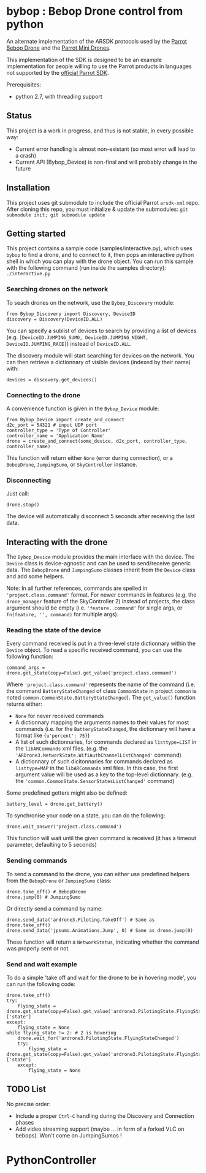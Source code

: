 # bybop : Bebop Drone control from python

An alternate implementation of the ARSDK protocols used by the [Parrot Bebop Drone](https://www.parrot.com/us/drones/parrot-bebop-2) and the [Parrot Mini Drones](http://www.parrot.com/usa/products/minidrones/).

This implementation of the SDK is designed to be an example implementation for people willing to use the Parrot products in languages not supported by the [official Parrot SDK](https://github.com/Parrot-Developers/arsdk_manifests).

Prerequisites:

* python 2.7, with threading support

## Status

This project is a work in progress, and thus is not stable, in every possible way:
 * Current error handling is almost non-existant (so most error will lead to a crash)
 * Current API (Bybop_Device) is non-final and will probably change in the future
 
## Installation

This project uses git submodule to include the official Parrot `arsdk-xml` repo. After cloning this repo, you must initialize & update the submodules:
`git submodule init; git submodule update`

## Getting started

This project contains a sample code (samples/interactive.py), which uses `bybop` to find a drone, and to connect to it, then pops an interactive python shell in which you can play with the drone object. You can run this sample with the following command (run inside the samples directory):
`./interactive.py`

### Searching drones on the network

To seach drones on the network, use the `Bybop_Discovery` module:

    from Bybop_Discovery import Discovery, DeviceID
    discovery = Discovery(DeviceID.ALL)

You can specify a sublist of devices to search by providing a list of devices (e.g. `[DeviceID.JUMPING_SUMO, DeviceID.JUMPING_NIGHT, DeviceID.JUMPING_RACE]`) instead of `DeviceID.ALL`.

The discovery module will start searching for devices on the network. You can then retrieve a dictionnary of visible devices (indexed by their name) with:

    devices = discovery.get_devices()

### Connecting to the drone

A convenience function is given in the `Bybop_Device` module:

    from Bybop_Device import create_and_connect
    d2c_port = 54321 # input UDP port
    controller_type = 'Type of Controller'
    controller_name = 'Application Name'
    drone = create_and_connect(some_device, d2c_port, controller_type, controller_name)

This function will return either `None` (error during connection), or a `BebopDrone`, `JumpingSumo`, or `SkyController` instance.

### Disconnecting

Just call:

    drone.stop()
    
The device will automatically disconnect 5 seconds after receiving the last data.

## Interacting with the drone

The `Bybop_Device` module provides the main interface with the device. The `Device` class is device-agnostic and can be used to send/receive generic data. The `BebopDrone` and `JumpingSumo` classes inherit from the `Device` class and add some helpers.

Note: In all further references, commands are spelled in `'project.class.command'` format. For newer commands in features (e.g. the `drone_manager` feature of the SkyController 2) instead of projects, the class argument should be empty (i.e. `'feature..command'` for single args, or `fn(feature, '', command)` for multiple args).

### Reading the state of the device

Every command received is put in a three-level state dictionnary within the `Device` object. To read a specific received command, you can use the following function:

    command_args = drone.get_state(copy=False).get_value('project.class.command')

Where `'project.class.command'` represents the name of the command (i.e. the command `BatteryStateChanged` of class `CommonState` in project `common` is noted `common.CommonState.BatteryStateChanged`).
The `get_value()` function returns either:
* `None` for never received commands
* A dictionnary mapping the arguments names to their values for most commands (i.e. for the `BatteryStateChanged`, the dictionnary will have a format like `{u'percent': 75}`)
* A list of such dictionnaries, for commands declared as `listtype=LIST` in the `libARCommands` xml files. (e.g. the `'ARDrone3.NetworkState.WifiAuthChannelListChanged'` command)
* A dictionnary of such dicitonnaries for commands declared as `listtype=MAP` in the `libARCommands` xml files. In this case, the first argument value will be used as a key to the top-level dictionnary. (e.g. the `'common.CommonState.SensorStatesListChanged'` command)

Some predefined getters might also be defined:

    battery_level = drone.get_battery()

To synchronise your code on a state, you can do the following:

    drone.wait_answer('project.class.command')
    
This function will wait until the given command is received (it has a timeout parameter, defaulting to 5 seconds)
    
### Sending commands

To send a command to the drone, you can either use predefined helpers from the `BebopDrone` or `JumpingSumo` class:

    drone.take_off() # BebopDrone
    drone.jump(0) # JumpingSumo

Or directly send a command by name:

    drone.send_data('ardrone3.Piloting.TakeOff') # Same as drone.take_off()
    drone.send_data('jpsumo.Animations.Jump', 0) # Same as drone.jump(0)

These function will return a `NetworkStatus`, indicating whether the command was properly sent or not.

### Send and wait example

To do a simple 'take off and wait for the drone to be in hovering mode', you can run the following code:

    drone.take_off()
    try:
        flying_state = drone.get_state(copy=False).get_value('ardrone3.PilotingState.FlyingStateChanged')['state']
    except:
        flying_state = None
    while flying_state != 2: # 2 is hovering
        drone.wait_for('ardrone3.PilotingState.FlyingStateChanged')
        try:
            flying_state = drone.get_state(copy=False).get_value('ardrone3.PilotingState.FlyingStateChanged')['state']
        except:
            flying_state = None

## TODO List

No precise order:
 * Include a proper `Ctrl-C` handling during the Discovery and Connection phases
 * Add video streaming support (maybe ... in form of a forked VLC on bebops). Won't come on JumpingSumos !

# PythonController
